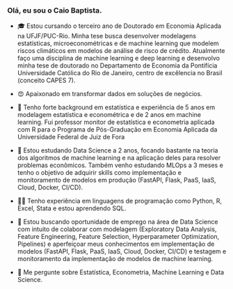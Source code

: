 ### Olá, eu sou o Caio Baptista.


- 🎓 Estou cursando o terceiro ano de Doutorado em Economia Aplicada na UFJF/PUC-Rio. Minha tese busca desenvolver modelagens estatísticas, microeconométricas e de machine learning que modelem riscos climáticos em modelos de análise de risco de crédito. Atualmente faço uma disciplina de machine learning e deep learning e desenvolvo minha tese de doutorado no Departamento de Economia da Pontifícia Universidade Católica do Rio de Janeiro, centro de excêlencia no Brasil (conceito CAPES 7).

- 😍 Apaixonado em transformar dados em soluções de negócios. 

- 👣 Tenho forte background em estatística e experiência de 5 anos em modelagem estatística e econométrica e de 2 anos em machine learning. Fui professor monitor de estatística e econometria aplicada com R para o Programa de Pós-Graduação em Economia Aplicada da Universidade Federal de Juiz de Fora 

- 🔭 Estou estudando Data Science a 2 anos, focando bastante na teoria dos algoritmos de machine learning e na aplicação deles para resolver problemas econômicos. Também venho estudando MLOps a 3 meses e tenho o objetivo de adquirir skills como implementação e monitoramento de modelos em produção (FastAPI, Flask, PaaS, IaaS, Cloud, Docker, CI/CD).

- 🧑‍💻 Tenho experiência em linguagens de programação como Python, R, Excel, Stata e estou aprendendo SQL.

- 👔 Estou buscando oportunidade de emprego na área de Data Science com intuito de colaborar com modelagem (Exploratory Data Analysis, Feature Engineering, Feature Selection, Hyperparameter Optimization, Pipelines) e aperfeiçoar meus conhecimentos em implementação de modelos (FastAPI, Flask, PaaS, IaaS, Cloud, Docker, CI/CD) e testagem e monitoramento da implementação de modelos de machine learning.

- 💬 Me pergunte sobre Estatística, Econometria, Machine Learning e Data Science.
